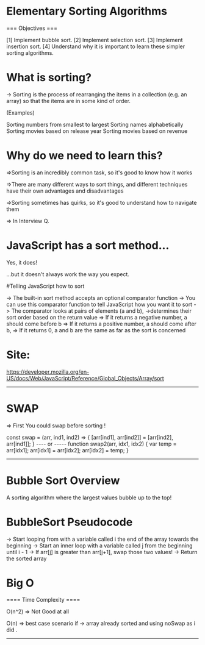 #  Elementary Sorting Algorithms  #

=== Objectives ===
 
[1] Implement bubble sort.
[2] Implement selection sort.
[3] Implement insertion sort.
[4] Understand why it is important to learn these simpler sorting algorithms.


# What is sorting?

-> Sorting is the process of rearranging the items in a collection (e.g. an array) so that the items are in some kind of order.

(Examples)

Sorting numbers from smallest to largest
Sorting names alphabetically
Sorting movies based on release year
Sorting movies based on revenue

# Why do we need to learn this?

=>Sorting is an incredibly common task, so it's good to know how it works

=>There are many different ways to sort things, and different techniques have their own advantages and disadvantages

=>Sorting sometimes has quirks, so it's good to understand how to navigate them

=> In Interview Q.


# JavaScript has a sort method...
Yes, it does!

...but it doesn't always work the way you expect.

#Telling JavaScript how to sort

-> The built-in sort method accepts an optional comparator function
-> You can use this comparator function to tell JavaScript how you want it to sort
-> The comparator looks at pairs of elements (a and b), ->determines their sort order based on the return value
   => If it returns a negative number, a should come before b
   => If it returns a positive number, a should come after b,
   => If it returns 0, a and b are the same as far as the sort is concerned


# Site: 
https://developer.mozilla.org/en-US/docs/Web/JavaScript/Reference/Global_Objects/Array/sort

-------------------------------------------------------

# SWAP 
=> First You could swap before sorting !

const swap = (arr, ind1, ind2) => {
   [arr[ind1], arr[ind2]] = [arr[ind2], arr[ind1]];
}
---- or -----
function swap2(arr, idx1, idx2) {
   var temp = arr[idx1];
   arr[idx1] = arr[idx2];
   arr[idx2] = temp;
}

-------------------------------------------------------

#  Bubble Sort Overview  #

A sorting algorithm where the largest values bubble up to the top!


# BubbleSort Pseudocode #

-> Start looping from with a variable called i the end of the array towards the beginning
-> Start an inner loop with a variable called j from the beginning until i - 1
-> If arr[j] is greater than arr[j+1], swap those two values!
-> Return the sorted array


# Big O 
==== Time Complexity ====

O(n^2)  => Not Good at all

O(n)    => best case scenario if -> array already sorted and using noSwap as i did .




-------------------------------------------------------
